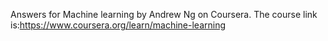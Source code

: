Answers for Machine learning by Andrew Ng on Coursera.
The course link is:https://www.coursera.org/learn/machine-learning
